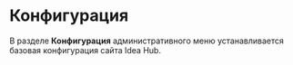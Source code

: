 # Конфигурация

В разделе **Конфигурация** административного меню устанавливается базовая конфигурация сайта Idea Hub. 

